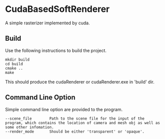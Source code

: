 # CudaBasedSoftRenderer
A simple rasterizer implemented by cuda.

## Build
Use the following instructions to build the project.
``` shell
mkdir build
cd build
cmake ..
make
```
This should produce the cudaRenderer or cudaRenderer.exe in 'build' dir.

## Command Line Option
Simple command line option are provided to the program.
```
--scene_file        Path to the scene file for the input of the program, which contains the location of camera and mesh obj as well as some other infomation.
--render_mode       Should be either 'transparent' or 'opaque'.
```